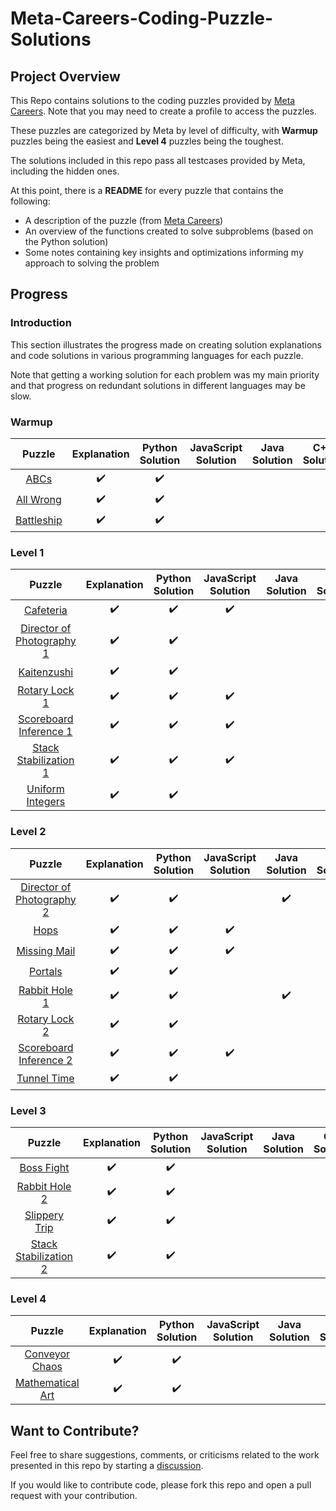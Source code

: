 # Meta-Careers-Coding-Puzzle-Solutions
## Project Overview
This Repo contains solutions to the coding puzzles provided by [Meta Careers](https://www.metacareers.com/profile/coding_puzzles). Note that you may need to create a profile to access the puzzles. 

These puzzles are categorized by Meta by level of difficulty, with **Warmup** puzzles being the easiest and **Level 4** puzzles being the toughest.

The solutions included in this repo pass all testcases provided by Meta, including the hidden ones.

At this point, there is a **README** for every puzzle that contains the following: 
- A description of the puzzle (from [Meta Careers](https://www.metacareers.com/profile/coding_puzzles)) 
- An overview of the functions created to solve subproblems (based on the Python solution) 
- Some notes containing key insights and optimizations informing my approach to solving the problem

## Progress
### Introduction

This section illustrates the progress made on creating solution explanations and code solutions in various programming languages for each puzzle.

Note that getting a working solution for each problem was my main priority and that progress on redundant solutions in different languages may be slow.

### Warmup
| Puzzle                             | Explanation         | Python Solution     | JavaScript Solution | Java Solution       | C++ Solution        | Go Solution         |
| :--------------------------------: | :-----------------: | :-----------------: | :-----------------: | :-----------------: | :-----------------: | :-----------------: |
| [ABCs](./Warmup/ABCs/)             | :heavy_check_mark:  | :heavy_check_mark:  |                     |                     |                     | :heavy_check_mark:  |
| [All Wrong](./Warmup/All%20Wrong/) | :heavy_check_mark:  | :heavy_check_mark:  |                     |                     |                     | :heavy_check_mark:  |
| [Battleship](./Warmup/Battleship/) | :heavy_check_mark:  | :heavy_check_mark:  |                     |                     |                     | :heavy_check_mark:  |

### Level 1
| Puzzle                                                                    | Explanation         | Python Solution     | JavaScript Solution | Java Solution       | C++ Solution        | Go Solution         |
| :-----------------------------------------------------------------------: | :-----------------: | :-----------------: | :-----------------: | :-----------------: | :-----------------: | :-----------------: |
| [Cafeteria](./Level%201/Cafeteria/)                                       | :heavy_check_mark:  | :heavy_check_mark:  | :heavy_check_mark:  |                     |                     | :heavy_check_mark:  |
| [Director of Photography 1](./Level%201/Director%20of%20Photography%201/) | :heavy_check_mark:  | :heavy_check_mark:  |                     |                     | :heavy_check_mark:  | :heavy_check_mark:  |
| [Kaitenzushi](./Level%201/Kaitenzushi/)                                   | :heavy_check_mark:  | :heavy_check_mark:  |                     |                     |                     | :heavy_check_mark:  |
| [Rotary Lock 1](./Level%201/Rotary%20Lock%201/)                           | :heavy_check_mark:  | :heavy_check_mark:  | :heavy_check_mark:  |                     |                     | :heavy_check_mark:  |
| [Scoreboard Inference 1](./Level%201/Scoreboard%20Inference%201/)         | :heavy_check_mark:  | :heavy_check_mark:  | :heavy_check_mark:  |                     |                     |                     |
| [Stack Stabilization 1](./Level%201/Stack%20Stabilization%201/)           | :heavy_check_mark:  | :heavy_check_mark:  | :heavy_check_mark:  |                     |                     |                     |
| [Uniform Integers](./Level%201/Uniform%20Integers/)                       | :heavy_check_mark:  | :heavy_check_mark:  |                     |                     |                     |                     |

### Level 2
| Puzzle                                                                    | Explanation         | Python Solution     | JavaScript Solution | Java Solution       | C++ Solution        | Go Solution         |
| :-----------------------------------------------------------------------: | :-----------------: | :-----------------: | :-----------------: | :-----------------: | :-----------------: | :-----------------: |
| [Director of Photography 2](./Level%202/Director%20of%20Photography%202/) | :heavy_check_mark:  | :heavy_check_mark:  |                     | :heavy_check_mark:  |                     |                     |
| [Hops](./Level%202/Hops/)                                                 | :heavy_check_mark:  | :heavy_check_mark:  | :heavy_check_mark:  |                     |                     |                     |
| [Missing Mail](./Level%202/Missing%20Mail/)                               | :heavy_check_mark:  | :heavy_check_mark:  | :heavy_check_mark:  |                     |                     |                     |
| [Portals](./Level%202/Portals/)                                           | :heavy_check_mark:  | :heavy_check_mark:  |                     |                     |                     |                     |
| [Rabbit Hole 1](./Level%202/Rabbit%20Hole%201/)                           | :heavy_check_mark:  | :heavy_check_mark:  |                     | :heavy_check_mark:  |                     |                     |
| [Rotary Lock 2](./Level%202/Rotary%20Lock%202/)                           | :heavy_check_mark:  | :heavy_check_mark:  |                     |                     | :heavy_check_mark:  |                     |
| [Scoreboard Inference 2](./Level%202/Scoreboard%20Inference%202/)         | :heavy_check_mark:  | :heavy_check_mark:  | :heavy_check_mark:  |                     |                     |                     |
| [Tunnel Time](./Level%202/Tunnel%20Time/)                                 | :heavy_check_mark:  | :heavy_check_mark:  |                     |                     |                     |                     |

### Level 3
| Puzzle                                                          | Explanation         | Python Solution     | JavaScript Solution | Java Solution       | C++ Solution        | Go Solution         |
| :-------------------------------------------------------------: | :-----------------: | :-----------------: | :-----------------: | :-----------------: | :-----------------: | :-----------------: |
| [Boss Fight](./Level%203/Boss%20Fight/)                         | :heavy_check_mark:  | :heavy_check_mark:  |                     |                     |                     |                     |
| [Rabbit Hole 2](./Level%203/Rabbit%20Hole%202/)                 | :heavy_check_mark:  | :heavy_check_mark:  |                     |                     |                     |                     |
| [Slippery Trip](./Level%203/Slippery%20Trip/)                   | :heavy_check_mark:  | :heavy_check_mark:  |                     |                     |                     |                     |
| [Stack Stabilization 2](./Level%203/Stack%20Stabilization%202/) | :heavy_check_mark:  | :heavy_check_mark:  |                     |                     |                     |                     |

### Level 4
| Puzzle                                              | Explanation         | Python Solution     | JavaScript Solution | Java Solution       | C++ Solution        | Go Solution         |
| :-------------------------------------------------: | :-----------------: | :-----------------: | :-----------------: | :-----------------: | :-----------------: | :-----------------: |
| [Conveyor Chaos](./Level%204/Conveyor%20Chaos/)     | :heavy_check_mark:  | :heavy_check_mark:  |                     |                     |                     |                     |
| [Mathematical Art](./Level%204/Mathematical%20Art/) | :heavy_check_mark:  | :heavy_check_mark:  |                     |                     |                     |                     |

## Want to Contribute?

Feel free to share suggestions, comments, or criticisms related to the work presented in this repo by starting a [discussion](https://github.com/Mark-Mekhail/Meta-Careers-Coding-Puzzle-Solutions/discussions). 

If you would like to contribute code, please fork this repo and open a pull request with your contribution.
